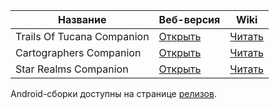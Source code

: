 | Название                   | Веб-версия                                                                                         | Wiki                                                                                      |
|----------------------------|-----------------------------------------------------------------------------------------------------|-------------------------------------------------------------------------------------------|
| Trails Of Tucana Companion | [Открыть](https://lonecubegames.github.io/board-games-apps/trails-of-tucana-companion)             | [Читать](https://github.com/LoneCubeGames/board-games-apps/wiki/Trails-Of-Tucana-Companion) |
| Cartographers Companion    | [Открыть](https://lonecubegames.github.io/board-games-apps/cartographers-companion)                | [Читать](https://github.com/LoneCubeGames/board-games-apps/wiki/Cartographers-Companion)     |
| Star Realms Companion      | [Открыть](https://lonecubegames.github.io/board-games-apps/star-realms-companion)                  | [Читать](https://github.com/LoneCubeGames/board-games-apps/wiki/Star-Realms-Companion)       |

Android-сборки доступны на странице [релизов](https://github.com/LoneCubeGames/board-games-apps/releases).
